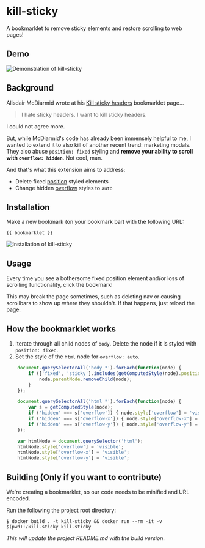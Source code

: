 # kill-sticky

A bookmarklet to remove sticky elements and restore scrolling to web pages!

## Demo
![Demonstration of kill-sticky](docs/demo.gif)

## Background

Alisdair McDiarmid wrote at his [Kill sticky headers](https://alisdair.mcdiarmid.org/kill-sticky-headers/) 
bookmarklet page...

> I hate sticky headers. I want to kill sticky headers.

I could not agree more.

But, while McDiarmid's code has already been immensely helpful to me, I wanted to extend it to also kill of another 
recent trend: marketing modals. They also abuse `position: fixed` styling and **remove your ability to scroll with
`overflow: hidden`**. Not cool, man.

And that's what this extension aims to address:
- Delete fixed [position](https://developer.mozilla.org/en-US/docs/Web/CSS/position) styled elements
- Change hidden [overflow](https://developer.mozilla.org/en-US/docs/Web/CSS/overflow) styles to `auto`

## Installation

Make a new bookmark (on your bookmark bar) with the following URL:

```
{{ bookmarklet }}
```

![Installation of kill-sticky](docs/bookmark.gif)

## Usage

Every time you see a bothersome fixed position element and/or loss of scrolling functionality, click the bookmark!

This may break the page sometimes, such as deleting nav or causing scrollbars to show up where they shouldn't. If 
that happens, just reload the page.


## How the bookmarklet works

1. Iterate through all child nodes of `body`. Delete the node if it is styled with `position: fixed`.
2. Set the style of the `html` node for `overflow: auto`.

```javascript
    document.querySelectorAll('body *').forEach(function(node) {
        if (['fixed', 'sticky'].includes(getComputedStyle(node).position))  {
            node.parentNode.removeChild(node);
        }
    });

    document.querySelectorAll('html *').forEach(function(node) {
        var s = getComputedStyle(node);
        if ('hidden' === s['overflow']) { node.style['overflow'] = 'visible'; }
        if ('hidden' === s['overflow-x']) { node.style['overflow-x'] = 'visible'; }
        if ('hidden' === s['overflow-y']) { node.style['overflow-y'] = 'visible'; }
    });

    var htmlNode = document.querySelector('html');
    htmlNode.style['overflow'] = 'visible';
    htmlNode.style['overflow-x'] = 'visible';
    htmlNode.style['overflow-y'] = 'visible';
```

## Building (Only if you want to contribute)

We're creating a bookmarklet, so our code needs to be minified and URL encoded. 

Run the following the project root directory:

```console
$ docker build . -t kill-sticky && docker run --rm -it -v $(pwd):/kill-sticky kill-sticky
```

_This will update the project README.md with the build version._
